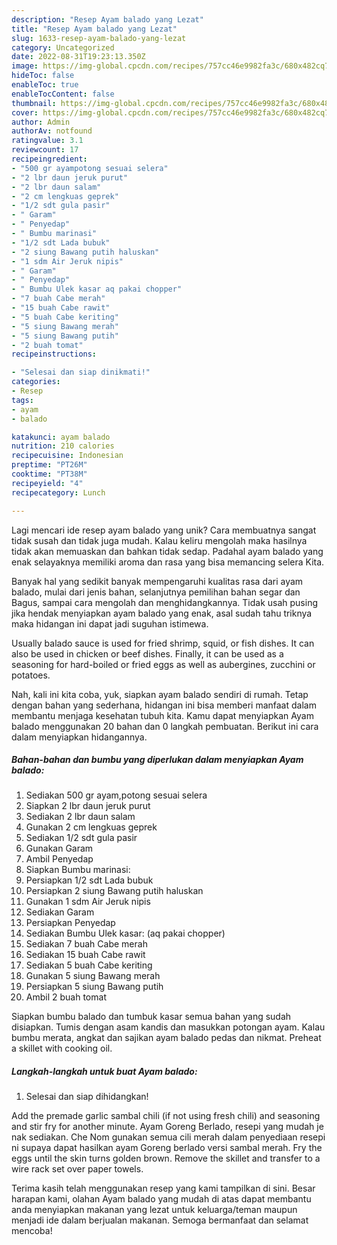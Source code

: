 ```yaml
---
description: "Resep Ayam balado yang Lezat"
title: "Resep Ayam balado yang Lezat"
slug: 1633-resep-ayam-balado-yang-lezat
category: Uncategorized
date: 2022-08-31T19:23:13.350Z
image: https://img-global.cpcdn.com/recipes/757cc46e9982fa3c/680x482cq70/ayam-balado-foto-resep-utama.jpg
hideToc: false
enableToc: true
enableTocContent: false
thumbnail: https://img-global.cpcdn.com/recipes/757cc46e9982fa3c/680x482cq70/ayam-balado-foto-resep-utama.jpg
cover: https://img-global.cpcdn.com/recipes/757cc46e9982fa3c/680x482cq70/ayam-balado-foto-resep-utama.jpg
author: Admin
authorAv: notfound
ratingvalue: 3.1
reviewcount: 17
recipeingredient:
- "500 gr ayampotong sesuai selera"
- "2 lbr daun jeruk purut"
- "2 lbr daun salam"
- "2 cm lengkuas geprek"
- "1/2 sdt gula pasir"
- " Garam"
- " Penyedap"
- " Bumbu marinasi"
- "1/2 sdt Lada bubuk"
- "2 siung Bawang putih haluskan"
- "1 sdm Air Jeruk nipis"
- " Garam"
- " Penyedap"
- " Bumbu Ulek kasar aq pakai chopper"
- "7 buah Cabe merah"
- "15 buah Cabe rawit"
- "5 buah Cabe keriting"
- "5 siung Bawang merah"
- "5 siung Bawang putih"
- "2 buah tomat"
recipeinstructions:

- "Selesai dan siap dinikmati!"
categories:
- Resep
tags:
- ayam
- balado

katakunci: ayam balado 
nutrition: 210 calories
recipecuisine: Indonesian
preptime: "PT26M"
cooktime: "PT38M"
recipeyield: "4"
recipecategory: Lunch

---
```





Lagi mencari ide resep ayam balado yang unik? Cara membuatnya sangat tidak susah dan tidak juga mudah. Kalau keliru mengolah maka hasilnya tidak akan memuaskan dan bahkan tidak sedap. Padahal ayam balado yang enak selayaknya memiliki aroma dan rasa yang bisa memancing selera Kita.





Banyak hal yang sedikit banyak mempengaruhi kualitas rasa dari ayam balado, mulai dari jenis bahan, selanjutnya pemilihan bahan segar dan Bagus, sampai cara mengolah dan menghidangkannya. Tidak usah pusing jika hendak menyiapkan ayam balado yang enak,      asal sudah tahu triknya maka hidangan ini dapat jadi suguhan istimewa.














Usually balado sauce is used for fried shrimp, squid, or fish dishes. It can also be used in chicken or beef dishes. Finally, it can be used as a seasoning for hard-boiled or fried eggs as well as aubergines, zucchini or potatoes.






Nah, kali ini kita coba, yuk, siapkan ayam balado sendiri di rumah. Tetap dengan bahan yang sederhana, hidangan ini bisa memberi manfaat dalam membantu menjaga kesehatan tubuh kita. Kamu dapat menyiapkan Ayam balado menggunakan 20 bahan dan 0 langkah pembuatan. Berikut ini cara dalam menyiapkan hidangannya.

<!--inarticleads1-->

##### Bahan-bahan dan bumbu yang diperlukan dalam menyiapkan Ayam balado:

1. Sediakan 500 gr ayam,potong sesuai selera
1. Siapkan 2 lbr daun jeruk purut
1. Sediakan 2 lbr daun salam
1. Gunakan 2 cm lengkuas geprek
1. Sediakan 1/2 sdt gula pasir
1. Gunakan  Garam
1. Ambil  Penyedap
1. Siapkan  Bumbu marinasi:
1. Persiapkan 1/2 sdt Lada bubuk
1. Persiapkan 2 siung Bawang putih haluskan
1. Gunakan 1 sdm Air Jeruk nipis
1. Sediakan  Garam
1. Persiapkan  Penyedap
1. Sediakan  Bumbu Ulek kasar: (aq pakai chopper)
1. Sediakan 7 buah Cabe merah
1. Sediakan 15 buah Cabe rawit
1. Sediakan 5 buah Cabe keriting
1. Gunakan 5 siung Bawang merah
1. Persiapkan 5 siung Bawang putih
1. Ambil 2 buah tomat


Siapkan bumbu balado dan tumbuk kasar semua bahan yang sudah disiapkan. Tumis dengan asam kandis dan masukkan potongan ayam. Kalau bumbu merata, angkat dan sajikan ayam balado pedas dan nikmat. Preheat a skillet with cooking oil. 

<!--inarticleads2-->

##### Langkah-langkah untuk buat Ayam balado:


1. Selesai dan siap dihidangkan!

Add the premade garlic sambal chili (if not using fresh chili) and seasoning and stir fry for another minute. Ayam Goreng Berlado, resepi yang mudah je nak sediakan. Che Nom gunakan semua cili merah dalam penyediaan resepi ni supaya dapat hasilkan ayam Goreng berlado versi sambal merah. Fry the eggs until the skin turns golden brown. Remove the skillet and transfer to a wire rack set over paper towels. 

Terima kasih telah menggunakan resep yang kami tampilkan di sini. Besar harapan kami, olahan Ayam balado yang mudah di atas dapat membantu anda menyiapkan makanan yang lezat untuk keluarga/teman maupun menjadi ide dalam berjualan makanan. Semoga bermanfaat dan selamat mencoba!
